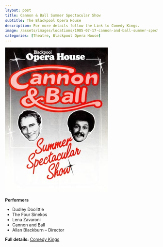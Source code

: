 ```yaml
---
layout: post
title: Cannon & Ball Summer Spectacular Show
subtitle: The Blackpool Opera House
description: For more details follow the Link to Comedy Kings.
image: /assets/images/locations/1985-07-17-cannon-and-ball-summer-spectacular-200x200.png
categories: [Theatre, Blackpool Opera House]
---
```


![Front Cover Of The Programme For The Cannon And Ball Summer Spectacular Show 1985](/assets/images/locations/1985-07-17-cannon-and-ball-summer-spectacular-front-cover.jpg)

**Performers**
* Dudley Doolittle
* The Four Sinekos
* Lena Zavaroni
* Cannon and Ball
* Allan Blackburn – Director

**Full details:**
<span class="post-categories">[Comedy Kings](http://www.comedykings.co.uk/index.php/summer-1985-blackpool)</span>

<style>
.dt-published {display: none;}
.post-meta:after {content: "17 - 28 September 1985";}
.height-adjust1 {width:auto; height:350px;}
.height-adjust2 {width:auto; height:307px;}
</style>
